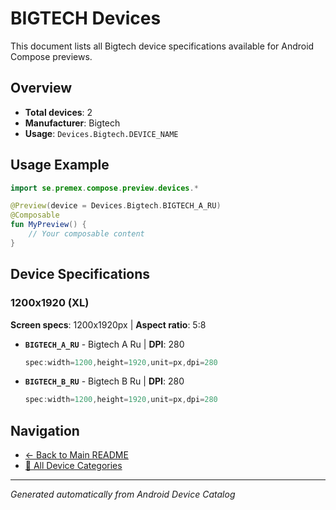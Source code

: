 # BIGTECH Devices

This document lists all Bigtech device specifications available for Android Compose previews.

## Overview

- **Total devices**: 2
- **Manufacturer**: Bigtech
- **Usage**: `Devices.Bigtech.DEVICE_NAME`

## Usage Example

```kotlin
import se.premex.compose.preview.devices.*

@Preview(device = Devices.Bigtech.BIGTECH_A_RU)
@Composable
fun MyPreview() {
    // Your composable content
}
```

## Device Specifications

### 1200x1920 (XL)

**Screen specs**: 1200x1920px | **Aspect ratio**: 5:8

- **`BIGTECH_A_RU`** - Bigtech A Ru | **DPI**: 280
  ```kotlin
  spec:width=1200,height=1920,unit=px,dpi=280
  ```

- **`BIGTECH_B_RU`** - Bigtech B Ru | **DPI**: 280
  ```kotlin
  spec:width=1200,height=1920,unit=px,dpi=280
  ```

## Navigation

- [← Back to Main README](../../README.md)
- [📱 All Device Categories](../README.md)

---
*Generated automatically from Android Device Catalog*
